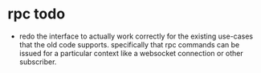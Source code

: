 ﻿# rpc todo

- redo the interface to actually work correctly for the existing
  use-cases that the old code supports. specifically that rpc commands
  can be issued for a particular context like a websocket connection
  or other subscriber.


